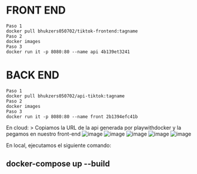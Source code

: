 # FRONT END
	Paso 1
	docker pull bhukzers050702/tiktok-frontend:tagname
	Paso 2
	docker images
	Paso 3
	docker run it -p 8080:80 --name api 4b139et3241

# BACK END
	Paso 1
	docker pull bhukzers050702/api-tiktok:tagname
	Paso 2
	docker images
	Paso 3
	docker run it -p 8080:80 --name front 2b1394efc41b

En cloud: > Copiamos la URL de la api generada por playwithdocker y la pegamos en nuestro front-end
![image](https://github.com/dennys3mf/SistemaRecomendacion/assets/70309655/8af3190b-048a-42ec-bf5a-97b9af1b981b)
![image](https://github.com/dennys3mf/SistemaRecomendacion/assets/70309655/068ae71e-1f6a-4039-a6c9-0a539b3f7bec)
![image](https://github.com/dennys3mf/SistemaRecomendacion/assets/70309655/99d0ee48-e597-429c-9c98-507bb2617280)
![image](https://github.com/dennys3mf/SistemaRecomendacion/assets/70309655/1a74dfd2-0647-4375-875d-99453f3bee18)
![image](https://github.com/dennys3mf/SistemaRecomendacion/assets/70309655/f9543ff7-1f8a-4f58-952f-506bed6fc831)

En  local, ejecutamos el siguiente comando:
## docker-compose up --build
